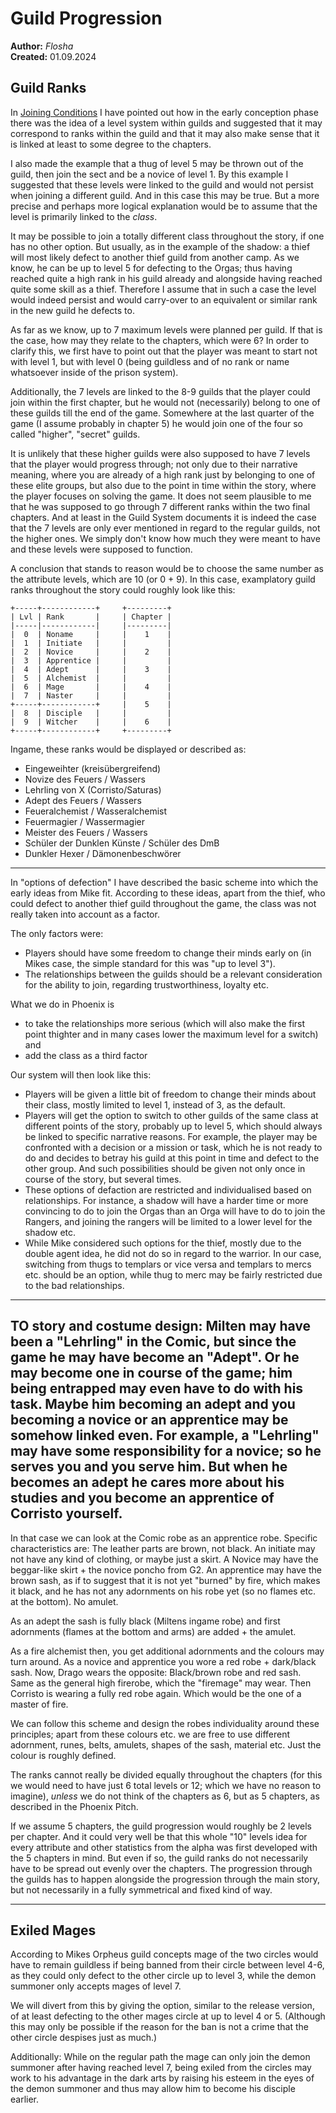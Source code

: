 # Guild Progression

**Author:** *Flosha*  
**Created:** 01.09.2024


## Guild Ranks

In [Joining Conditions](/story/factions/guilds-joining-conditions) I have pointed out how in the early conception phase there was the idea of a level system within guilds and suggested that it may correspond to ranks within the guild and that it may also make sense that it is linked at least to some degree to the chapters. 

I also made the example that a thug of level 5 may be thrown out of the guild, then join the sect and be a novice of level 1. By this example I suggested that these levels were linked to the guild and would not persist when joining a different guild. And in this case this may be true. But a more precise and perhaps more logical explanation would be to assume that the level is primarily linked to the *class*. 

It may be possible to join a totally different class throughout the story, if one has no other option. But usually, as in the example of the shadow: a thief will most likely defect to another thief guild from another camp. As we know, he can be up to level 5 for defecting to the Orgas; thus having reached quite a high rank in his guild already and alongside having reached quite some skill as a thief. Therefore I assume that in such a case the level would indeed persist and would carry-over to an equivalent or similar rank in the new guild he defects to.

As far as we know, up to 7 maximum levels were planned per guild. If that is the case, how may they relate to the chapters, which were 6? In order to clarify this, we first have to point out that the player was meant to start not with level 1, but with level 0 (being guildless and of no rank or name whatsoever inside of the prison system).

Additionally, the 7 levels are linked to the 8-9 guilds that the player could join within the first chapter, but he would not (necessarily) belong to one of these guilds till the end of the game. Somewhere at the last quarter of the game (I assume probably in chapter 5) he would join one of the four so called "higher", "secret" guilds. 

It is unlikely that these higher guilds were also supposed to have 7 levels that the player would progress through; not only due to their narrative meaning, where you are already of a high rank just by belonging to one of these elite groups, but also due to the point in time within the story, where the player focuses on solving the game. It does not seem plausible to me that he was supposed to go through 7 different ranks within the two final chapters. And at least in the Guild System documents it is indeed the case that the 7 levels are only ever mentioned in regard to the regular guilds, not the higher ones. We simply don't know how much they were meant to have and these levels were supposed to function. 

A conclusion that stands to reason would be to choose the same number as the attribute levels, which are 10 (or 0 + 9). In this case, examplatory guild ranks throughout the story could roughly look like this:


```
+-----+------------+     +---------+
| Lvl | Rank       |     | Chapter |
|-----|------------|     |---------|
|  0  | Noname     |     |    1    |
|  1  | Initiate   |     |         |
|  2  | Novice     |     |    2    |
|  3  | Apprentice |     |         |
|  4  | Adept      |     |    3    |
|  5  | Alchemist  |     |         |
|  6  | Mage       |     |    4    |
|  7  | Naster     |     |         |
+-----+------------+     |    5    |
|  8  | Disciple   |     |         |
|  9  | Witcher    |     |    6    |
+-----+------------+     +---------+

```

Ingame, these ranks would be displayed or described as:

* Eingeweihter (kreisübergreifend)
* Novize des Feuers / Wassers
* Lehrling von X (Corristo/Saturas)
* Adept des Feuers / Wassers
* Feueralchemist / Wasseralchemist
* Feuermagier / Wassermagier
* Meister des Feuers / Wassers
* Schüler der Dunklen Künste / Schüler des DmB
* Dunkler Hexer / Dämonenbeschwörer

---

In "options of defection" I have described the basic scheme into which the early ideas from Mike fit. According to these ideas, apart from the thief, who could defect to another thief guild throughout the game, the class was not really taken into account as a factor.

The only factors were:
* Players should have some freedom to change their minds early on (in Mikes case, the simple standard for this was "up to level 3").
* The relationships between the guilds should be a relevant consideration for the ability to join, regarding trustworthiness, loyalty etc.

What we do in Phoenix is
* to take the relationships more serious (which will also make the first point thighter and in many cases lower the maximum level for a switch) and
* add the class as a third factor 

Our system will then look like this:

* Players will be given a little bit of freedom to change their minds about their class, mostly limited to level 1, instead of 3, as the default.
* Players will get the option to switch to other guilds of the same class at different points of the story, probably up to level 5, which should always be linked to specific narrative reasons. For example, the player may be confronted with a decision or a mission or task, which he is not ready to do and decides to betray his guild at this point in time and defect to the other group. And such possibilities should be given not only once in course of the story, but several times.
* These options of defaction are restricted and individualised based on relationships. For instance, a shadow will have a harder time or more convincing to do to join the Orgas than an Orga will have to do to join the Rangers, and joining the rangers will be limited to a lower level for the shadow etc.
* While Mike considered such options for the thief, mostly due to the double agent idea, he did not do so in regard to the warrior. In our case, switching from thugs to templars or vice versa and templars to mercs etc. should be an option, while thug to merc may be fairly restricted due to the bad relationships. 


---


TO story and costume design:
Milten may have been a "Lehrling" in the Comic,
but since the game he may have become an "Adept".
Or he may become one in course of the game;
him being entrapped may even have to do with his task.
Maybe him becoming an adept and you becoming a novice
or an apprentice may be somehow linked even. 
For example, a "Lehrling" may have some responsibility
for a novice; so he serves you and you serve him. 
But when he becomes an adept he cares more about his studies
and you become an apprentice of Corristo yourself.
---
In that case we can look at the Comic robe as an apprentice robe.
Specific characteristics are: The leather parts are brown, not black.
An initiate may not have any kind of clothing, or maybe just a skirt.
A Novice may have the beggar-like skirt + the novice poncho from G2.
An apprentice may have the brown sash, as if to suggest that it is
not yet "burned" by fire, which makes it black, and he has not any
adornments on his robe yet (so no flames etc. at the bottom). No amulet.

As an adept the sash is fully black (Miltens ingame robe) and first
adornments (flames at the bottom and arms) are added + the amulet. 

As a fire alchemist then, you get additional adornments and the
colours may turn around. 
As a novice and apprentice you wore a red robe + dark/black sash. 
Now, Drago wears the opposite: Black/brown robe and red sash. 
Same as the general high firerobe, which the "firemage" may wear.
Then Corristo is wearing a fully red robe again. 
Which would be the one of a master of fire. 

We can follow this scheme and design the robes individuality
around these principles; apart from these colours etc. we are
free to use different adornment, runes, belts, amulets, shapes
of the sash, material etc. Just the colour is roughly defined. 





The ranks cannot really be divided equally throughout the chapters (for this we would need to have just 6 total levels or 12; which we have no reason to imagine), *unless* we do not think of the chapters as 6, but as 5 chapters, as described in the Phoenix Pitch.

If we assume 5 chapters, the guild progression would roughly be 2 levels per chapter. And it could very well be that this whole "10" levels idea for every attribute and other statistics from the alpha was first developed with the 5 chapters in mind. But even if so, the guild ranks do not necessarily have to be spread out evenly over the chapters. The progression through the guilds has to happen alongside the progression through the main story, but not necessarily in a fully symmetrical and fixed kind of way. 



---

## Exiled Mages

According to Mikes Orpheus guild concepts mage of the two circles would have to remain guildless if being banned from their circle between level 4-6, as they could only defect to the other circle up to level 3, while the demon summoner only accepts mages of level 7. 

We will divert from this by giving the option, similar to the release version, of at least defecting to the other mages circle at up to level 4 or 5. (Although this may only be possible if the reason for the ban is not a crime that the other circle despises just as much.)  

Additionally: While on the regular path the mage can only join the demon summoner after having reached level 7, being exiled from the circles may work to his advantage in the dark arts by raising his esteem in the eyes of the demon summoner and thus may allow him to become his disciple earlier. 
